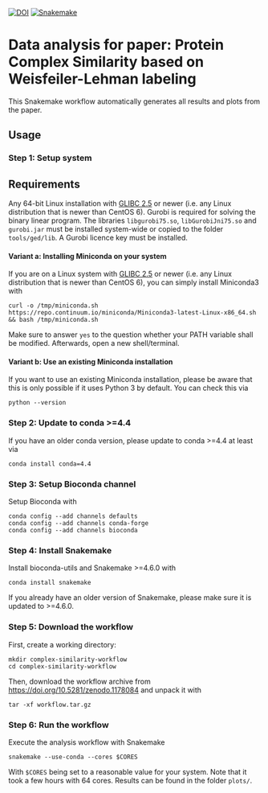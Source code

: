 [![DOI](https://zenodo.org/badge/DOI/10.5281/zenodo.1178084.svg)](https://doi.org/10.5281/zenodo.1178084)
[![Snakemake](https://img.shields.io/badge/snakemake-≥4.6.0-brightgreen.svg)](https://snakemake.bitbucket.io)

# Data analysis for paper: Protein Complex Similarity based on Weisfeiler-Lehman labeling

This Snakemake workflow automatically generates all results and plots from the paper.


## Usage

### Step 1: Setup system

## Requirements

Any 64-bit Linux installation with [GLIBC 2.5](http://unix.stackexchange.com/a/120381) or newer (i.e. any Linux distribution that is newer than CentOS 6).
Gurobi is required for solving the binary linear program. The libraries `libgurobi75.so`, `libGurobiJni75.so` and `gurobi.jar` must be installed system-wide or copied to the folder `tools/ged/lib`. A Gurobi licence key must be installed.

#### Variant a: Installing Miniconda on your system

If you are on a Linux system with [GLIBC 2.5](http://unix.stackexchange.com/a/120381) or newer (i.e. any Linux distribution that is newer than CentOS 6), you can simply install Miniconda3 with

    curl -o /tmp/miniconda.sh https://repo.continuum.io/miniconda/Miniconda3-latest-Linux-x86_64.sh && bash /tmp/miniconda.sh

Make sure to answer `yes` to the question whether your PATH variable shall be modified.
Afterwards, open a new shell/terminal.


#### Variant b: Use an existing Miniconda installation

If you want to use an existing Miniconda installation, please be aware that this is only possible if it uses Python 3 by default. You can check this via
  
    python --version

### Step 2: Update to conda >=4.4

If you have an older conda version, please update to conda >=4.4 at least via

    conda install conda=4.4

### Step 3: Setup Bioconda channel

Setup Bioconda with

    conda config --add channels defaults
    conda config --add channels conda-forge
    conda config --add channels bioconda

### Step 4: Install Snakemake

Install bioconda-utils and Snakemake >=4.6.0 with

    conda install snakemake

If you already have an older version of Snakemake, please make sure it is updated to >=4.6.0.

### Step 5: Download the workflow

First, create a working directory:

    mkdir complex-similarity-workflow
    cd complex-similarity-workflow

Then, download the workflow archive from https://doi.org/10.5281/zenodo.1178084 and unpack it with

    tar -xf workflow.tar.gz

### Step 6: Run the workflow

Execute the analysis workflow with Snakemake

    snakemake --use-conda --cores $CORES

With `$CORES` being set to a reasonable value for your system.
Note that it took a few hours with 64 cores.
Results can be found in the folder `plots/`.

